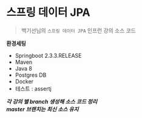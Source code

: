 # 스프링 데이터 JPA

> 백기선님의 `스프링 데이터 JPA` 인프런 강의 소스 코드

**환경세팅**  
- Springboot 2.3.3.RELEASE
- Maven
- Java 8
- Postgres DB
- Docker
- 테스트 : assertj


***각 강의 별 branch 생성해 소스 코드 정리***  
***master 브랜치는 최신 소스 유지***
